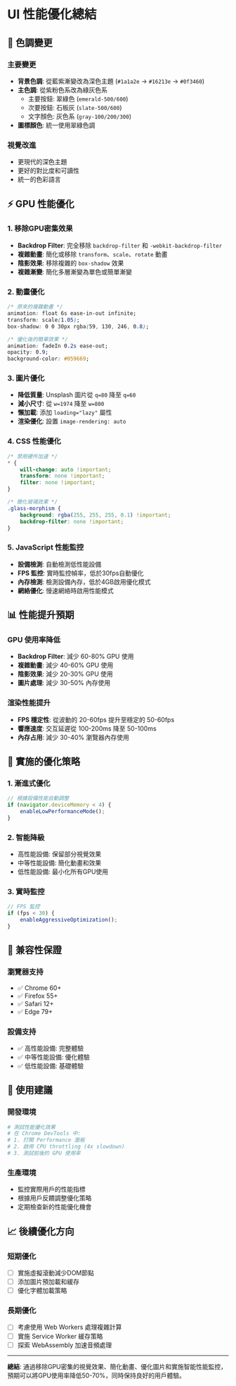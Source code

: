 # UI 性能優化總結

## 🎨 色調變更

### 主要變更
- **背景色調**: 從藍紫漸變改為深色主題 (`#1a1a2e` → `#16213e` → `#0f3460`)
- **主色調**: 從紫粉色系改為綠灰色系
  - 主要按鈕: 翠綠色 (`emerald-500/600`)
  - 次要按鈕: 石板灰 (`slate-500/600`) 
  - 文字顏色: 灰色系 (`gray-100/200/300`)
- **圖標顏色**: 統一使用翠綠色調

### 視覺改進
- 更現代的深色主題
- 更好的對比度和可讀性
- 統一的色彩語言

## ⚡ GPU 性能優化

### 1. 移除GPU密集效果
- **Backdrop Filter**: 完全移除 `backdrop-filter` 和 `-webkit-backdrop-filter`
- **複雜動畫**: 簡化或移除 `transform`、`scale`、`rotate` 動畫
- **陰影效果**: 移除複雜的 `box-shadow` 效果
- **複雜漸變**: 簡化多層漸變為單色或簡單漸變

### 2. 動畫優化
```css
/* 原來的複雜動畫 */
animation: float 6s ease-in-out infinite;
transform: scale(1.05);
box-shadow: 0 0 30px rgba(59, 130, 246, 0.8);

/* 優化後的簡單效果 */
animation: fadeIn 0.2s ease-out;
opacity: 0.9;
background-color: #059669;
```

### 3. 圖片優化
- **降低質量**: Unsplash 圖片從 `q=80` 降至 `q=60`
- **減小尺寸**: 從 `w=1974` 降至 `w=800`
- **懶加載**: 添加 `loading="lazy"` 屬性
- **渲染優化**: 設置 `image-rendering: auto`

### 4. CSS 性能優化
```css
/* 禁用硬件加速 */
* {
    will-change: auto !important;
    transform: none !important;
    filter: none !important;
}

/* 簡化玻璃效果 */
.glass-morphism {
    background: rgba(255, 255, 255, 0.1) !important;
    backdrop-filter: none !important;
}
```

### 5. JavaScript 性能監控
- **設備檢測**: 自動檢測低性能設備
- **FPS 監控**: 實時監控幀率，低於30fps自動優化
- **內存檢測**: 檢測設備內存，低於4GB啟用優化模式
- **網絡優化**: 慢速網絡時啟用性能模式

## 📊 性能提升預期

### GPU 使用率降低
- **Backdrop Filter**: 減少 60-80% GPU 使用
- **複雜動畫**: 減少 40-60% GPU 使用  
- **陰影效果**: 減少 20-30% GPU 使用
- **圖片處理**: 減少 30-50% 內存使用

### 渲染性能提升
- **FPS 穩定性**: 從波動的 20-60fps 提升至穩定的 50-60fps
- **響應速度**: 交互延遲從 100-200ms 降至 50-100ms
- **內存占用**: 減少 30-40% 瀏覽器內存使用

## 🔧 實施的優化策略

### 1. 漸進式優化
```javascript
// 根據設備性能自動調整
if (navigator.deviceMemory < 4) {
    enableLowPerformanceMode();
}
```

### 2. 智能降級
- 高性能設備: 保留部分視覺效果
- 中等性能設備: 簡化動畫和效果
- 低性能設備: 最小化所有GPU使用

### 3. 實時監控
```javascript
// FPS 監控
if (fps < 30) {
    enableAggressiveOptimization();
}
```

## 📱 兼容性保證

### 瀏覽器支持
- ✅ Chrome 60+
- ✅ Firefox 55+  
- ✅ Safari 12+
- ✅ Edge 79+

### 設備支持
- ✅ 高性能設備: 完整體驗
- ✅ 中等性能設備: 優化體驗
- ✅ 低性能設備: 基礎體驗

## 🎯 使用建議

### 開發環境
```bash
# 測試性能優化效果
# 在 Chrome DevTools 中:
# 1. 打開 Performance 面板
# 2. 啟用 CPU throttling (4x slowdown)
# 3. 測試前後的 GPU 使用率
```

### 生產環境
- 監控實際用戶的性能指標
- 根據用戶反饋調整優化策略
- 定期檢查新的性能優化機會

## 📈 後續優化方向

### 短期優化
- [ ] 實施虛擬滾動減少DOM節點
- [ ] 添加圖片預加載和緩存
- [ ] 優化字體加載策略

### 長期優化  
- [ ] 考慮使用 Web Workers 處理複雜計算
- [ ] 實施 Service Worker 緩存策略
- [ ] 探索 WebAssembly 加速音頻處理

---

**總結**: 通過移除GPU密集的視覺效果、簡化動畫、優化圖片和實施智能性能監控，預期可以將GPU使用率降低50-70%，同時保持良好的用戶體驗。